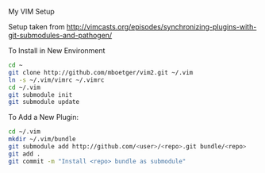 My VIM Setup

Setup taken from http://vimcasts.org/episodes/synchronizing-plugins-with-git-submodules-and-pathogen/

To Install in New Environment
```bash
cd ~
git clone http://github.com/mboetger/vim2.git ~/.vim
ln -s ~/.vim/vimrc ~/.vimrc
cd ~/.vim
git submodule init
git submodule update
```

To Add a New Plugin:
```bash
cd ~/.vim
mkdir ~/.vim/bundle
git submodule add http://github.com/<user>/<repo>.git bundle/<repo>
git add .
git commit -m "Install <repo> bundle as submodule"
```
